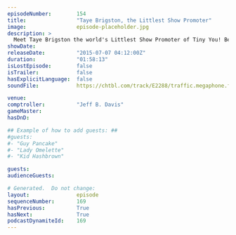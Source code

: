 ```yaml
---
episodeNumber:        154
title:                "Taye Brigston, the Littlest Show Promoter"
image:                episode-placeholder.jpg
description: >
  Meet Taye Brigston the world's Littlest Show Promoter of Tiny You! Become a member and watch the video! harmontown.com/live
showDate:             
releaseDate:          "2015-07-07 04:12:00Z"
duration:             "01:58:13"
isLostEpisode:        false
isTrailer:            false
hasExplicitLanguage:  false
soundFile:            https://chtbl.com/track/E2288/traffic.megaphone.fm/STA9547733715.mp3?updated=1561582514

venue:                
comptroller:          "Jeff B. Davis"
gameMaster:           
hasDnD:               

## Example of how to add guests: ##
#guests:
#- "Guy Pancake"
#- "Lady Omelette"
#- "Kid Hashbrown"

guests:
audienceGuests:

# Generated.  Do not change:
layout:               episode
sequenceNumber:       169
hasPrevious:          True
hasNext:              True
podcastDynamiteId:    169
---
```


<!-- The episode description will be rendered here -->
<!-- Add your content below here -->

